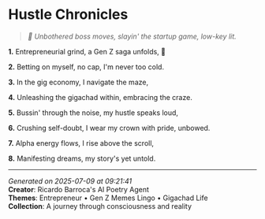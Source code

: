 # Hustle Chronicles

> *💼 Unbothered boss moves, slayin' the startup game, low-key lit.*

**1.** Entrepreneurial grind, a Gen Z saga unfolds, 💼


**2.** Betting on myself, no cap, I'm never too cold.


**3.** In the gig economy, I navigate the maze,


**4.** Unleashing the gigachad within, embracing the craze.


**5.** Bussin' through the noise, my hustle speaks loud,


**6.** Crushing self-doubt, I wear my crown with pride, unbowed.


**7.** Alpha energy flows, I rise above the scroll,


**8.** Manifesting dreams, my story's yet untold.



---

*Generated on 2025-07-09 at 09:21:41*  
**Creator**: Ricardo Barroca's AI Poetry Agent  
**Themes**: Entrepreneur • Gen Z Memes Lingo • Gigachad Life  
**Collection**: A journey through consciousness and reality